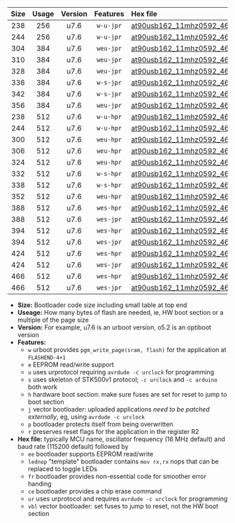 |Size|Usage|Version|Features|Hex file|
|:-:|:-:|:-:|:-:|:--|
|238|256|u7.6|`w-u-jpr`|[at90usb162_11mhz0592_460800bps_ur_vbl.hex](https://raw.githubusercontent.com/stefanrueger/urboot/main//at90usb162_11mhz0592_460800bps_ur_vbl.hex)|
|244|256|u7.6|`w-u-jpr`|[at90usb162_11mhz0592_460800bps_lednop_ur_vbl.hex](https://raw.githubusercontent.com/stefanrueger/urboot/main//at90usb162_11mhz0592_460800bps_lednop_ur_vbl.hex)|
|304|384|u7.6|`weu-jpr`|[at90usb162_11mhz0592_460800bps_ee_ur_vbl.hex](https://raw.githubusercontent.com/stefanrueger/urboot/main//at90usb162_11mhz0592_460800bps_ee_ur_vbl.hex)|
|310|384|u7.6|`weu-jpr`|[at90usb162_11mhz0592_460800bps_ee_lednop_ur_vbl.hex](https://raw.githubusercontent.com/stefanrueger/urboot/main//at90usb162_11mhz0592_460800bps_ee_lednop_ur_vbl.hex)|
|328|384|u7.6|`weu-jpr`|[at90usb162_11mhz0592_460800bps_ee_lednop_fr_ur_vbl.hex](https://raw.githubusercontent.com/stefanrueger/urboot/main//at90usb162_11mhz0592_460800bps_ee_lednop_fr_ur_vbl.hex)|
|336|384|u7.6|`w-s-jpr`|[at90usb162_11mhz0592_460800bps_vbl.hex](https://raw.githubusercontent.com/stefanrueger/urboot/main//at90usb162_11mhz0592_460800bps_vbl.hex)|
|342|384|u7.6|`w-s-jpr`|[at90usb162_11mhz0592_460800bps_lednop_vbl.hex](https://raw.githubusercontent.com/stefanrueger/urboot/main//at90usb162_11mhz0592_460800bps_lednop_vbl.hex)|
|356|384|u7.6|`weu-jpr`|[at90usb162_11mhz0592_460800bps_ee_lednop_fr_ce_ur_vbl.hex](https://raw.githubusercontent.com/stefanrueger/urboot/main//at90usb162_11mhz0592_460800bps_ee_lednop_fr_ce_ur_vbl.hex)|
|238|512|u7.6|`w-u-hpr`|[at90usb162_11mhz0592_460800bps_ur.hex](https://raw.githubusercontent.com/stefanrueger/urboot/main//at90usb162_11mhz0592_460800bps_ur.hex)|
|244|512|u7.6|`w-u-hpr`|[at90usb162_11mhz0592_460800bps_lednop_ur.hex](https://raw.githubusercontent.com/stefanrueger/urboot/main//at90usb162_11mhz0592_460800bps_lednop_ur.hex)|
|300|512|u7.6|`weu-hpr`|[at90usb162_11mhz0592_460800bps_ee_ur.hex](https://raw.githubusercontent.com/stefanrueger/urboot/main//at90usb162_11mhz0592_460800bps_ee_ur.hex)|
|306|512|u7.6|`weu-hpr`|[at90usb162_11mhz0592_460800bps_ee_lednop_ur.hex](https://raw.githubusercontent.com/stefanrueger/urboot/main//at90usb162_11mhz0592_460800bps_ee_lednop_ur.hex)|
|324|512|u7.6|`weu-hpr`|[at90usb162_11mhz0592_460800bps_ee_lednop_fr_ur.hex](https://raw.githubusercontent.com/stefanrueger/urboot/main//at90usb162_11mhz0592_460800bps_ee_lednop_fr_ur.hex)|
|332|512|u7.6|`w-s-hpr`|[at90usb162_11mhz0592_460800bps.hex](https://raw.githubusercontent.com/stefanrueger/urboot/main//at90usb162_11mhz0592_460800bps.hex)|
|338|512|u7.6|`w-s-hpr`|[at90usb162_11mhz0592_460800bps_lednop.hex](https://raw.githubusercontent.com/stefanrueger/urboot/main//at90usb162_11mhz0592_460800bps_lednop.hex)|
|352|512|u7.6|`weu-hpr`|[at90usb162_11mhz0592_460800bps_ee_lednop_fr_ce_ur.hex](https://raw.githubusercontent.com/stefanrueger/urboot/main//at90usb162_11mhz0592_460800bps_ee_lednop_fr_ce_ur.hex)|
|388|512|u7.6|`wes-hpr`|[at90usb162_11mhz0592_460800bps_ee.hex](https://raw.githubusercontent.com/stefanrueger/urboot/main//at90usb162_11mhz0592_460800bps_ee.hex)|
|388|512|u7.6|`wes-jpr`|[at90usb162_11mhz0592_460800bps_ee_vbl.hex](https://raw.githubusercontent.com/stefanrueger/urboot/main//at90usb162_11mhz0592_460800bps_ee_vbl.hex)|
|394|512|u7.6|`wes-hpr`|[at90usb162_11mhz0592_460800bps_ee_lednop.hex](https://raw.githubusercontent.com/stefanrueger/urboot/main//at90usb162_11mhz0592_460800bps_ee_lednop.hex)|
|394|512|u7.6|`wes-jpr`|[at90usb162_11mhz0592_460800bps_ee_lednop_vbl.hex](https://raw.githubusercontent.com/stefanrueger/urboot/main//at90usb162_11mhz0592_460800bps_ee_lednop_vbl.hex)|
|424|512|u7.6|`wes-hpr`|[at90usb162_11mhz0592_460800bps_ee_lednop_fr.hex](https://raw.githubusercontent.com/stefanrueger/urboot/main//at90usb162_11mhz0592_460800bps_ee_lednop_fr.hex)|
|424|512|u7.6|`wes-jpr`|[at90usb162_11mhz0592_460800bps_ee_lednop_fr_vbl.hex](https://raw.githubusercontent.com/stefanrueger/urboot/main//at90usb162_11mhz0592_460800bps_ee_lednop_fr_vbl.hex)|
|466|512|u7.6|`wes-hpr`|[at90usb162_11mhz0592_460800bps_ee_lednop_fr_ce.hex](https://raw.githubusercontent.com/stefanrueger/urboot/main//at90usb162_11mhz0592_460800bps_ee_lednop_fr_ce.hex)|
|466|512|u7.6|`wes-jpr`|[at90usb162_11mhz0592_460800bps_ee_lednop_fr_ce_vbl.hex](https://raw.githubusercontent.com/stefanrueger/urboot/main//at90usb162_11mhz0592_460800bps_ee_lednop_fr_ce_vbl.hex)|

- **Size:** Bootloader code size including small table at top end
- **Useage:** How many bytes of flash are needed, ie, HW boot section or a multiple of the page size
- **Version:** For example, u7.6 is an urboot version, o5.2 is an optiboot version
- **Features:**
  + `w` urboot provides `pgm_write_page(sram, flash)` for the application at `FLASHEND-4+1`
  + `e` EEPROM read/write support
  + `u` uses urprotocol requiring `avrdude -c urclock` for programming
  + `s` uses skeleton of STK500v1 protocol; `-c urclock` and `-c arduino` both work
  + `h` hardware boot section: make sure fuses are set for reset to jump to boot section
  + `j` vector bootloader: uploaded applications *need to be patched externally*, eg, using `avrdude -c urclock`
  + `p` bootloader protects itself from being overwritten
  + `r` preserves reset flags for the application in the register R2
- **Hex file:** typically MCU name, oscillator frequency (16 MHz default) and baud rate (115200 default) followed by
  + `ee` bootloader supports EEPROM read/write
  + `lednop` "template" bootloader contains `mov rx,rx` nops that can be replaced to toggle LEDs
  + `fr` bootloader provides non-essential code for smoother error handing
  + `ce` bootloader provides a chip erase command
  + `ur` uses urprotocol and requires `avrdude -c urclock` for programming
  + `vbl` vector bootloader: set fuses to jump to reset, not the HW boot section

